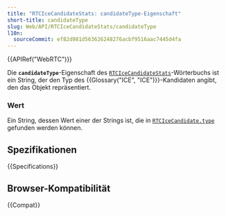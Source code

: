 ```yaml
---
title: "RTCIceCandidateStats: candidateType-Eigenschaft"
short-title: candidateType
slug: Web/API/RTCIceCandidateStats/candidateType
l10n:
  sourceCommit: ef82d981d563626248276acbf9516aac7445d4fa
---
```


{{APIRef("WebRTC")}}

Die **`candidateType`**-Eigenschaft des [`RTCIceCandidateStats`](/de/docs/Web/API/RTCIceCandidateStats)-Wörterbuchs ist ein String, der den Typ des {{Glossary("ICE", "ICE")}}-Kandidaten angibt, den das Objekt repräsentiert.

### Wert

Ein String, dessen Wert einer der Strings ist, die in [`RTCIceCandidate.type`](/de/docs/Web/API/RTCIceCandidate/type#value) gefunden werden können.

## Spezifikationen

{{Specifications}}

## Browser-Kompatibilität

{{Compat}}
